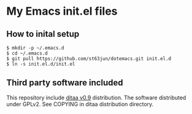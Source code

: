 # My Emacs init.el files

## How to inital setup
    $ mkdir -p ~/.emacs.d
    $ cd ~/.emacs.d
    $ git pull https://github.com/st63jun/dotemacs.git init.el.d
    $ ln -s init.el.d/init.el

## Third party software included
This repository include [ditaa v0.9](http://ditaa.sourceforge.net/) distribution. The software distributed under GPLv2. See COPYING in ditaa distribution directory.
